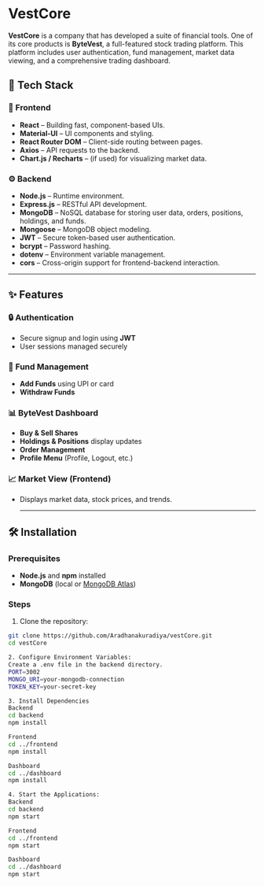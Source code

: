 # VestCore

**VestCore** is a company that has developed a suite of financial tools. One of its core products is **ByteVest**, a full-featured stock trading platform. This platform includes user authentication, fund management,  market data viewing, and a comprehensive trading dashboard.

## 🔧 Tech Stack

### 🚀 Frontend
- **React** – Building fast, component-based UIs.
- **Material-UI** – UI components and styling.
- **React Router DOM** – Client-side routing between pages.
- **Axios** – API requests to the backend.
- **Chart.js / Recharts** – (if used) for visualizing market data.

### ⚙️ Backend
- **Node.js** – Runtime environment.
- **Express.js** – RESTful API development.
- **MongoDB** – NoSQL database for storing user data, orders, positions, holdings, and funds.
- **Mongoose** – MongoDB object modeling.
- **JWT** – Secure token-based user authentication.
- **bcrypt** – Password hashing.
- **dotenv** – Environment variable management.
- **cors** – Cross-origin support for frontend-backend interaction.

---

## ✨ Features

### 🔒 Authentication
- Secure signup and login using **JWT**
- User sessions managed securely

### 💸 Fund Management
- **Add Funds** using UPI or card
- **Withdraw Funds** 

### 📊 ByteVest Dashboard
- **Buy & Sell Shares**
- **Holdings & Positions** display updates
- **Order Management**
- **Profile Menu** (Profile, Logout, etc.)

### 📈  Market View (Frontend)
- Displays market data, stock prices, and trends.

  ---

## 🛠️ Installation

### Prerequisites
- **Node.js** and **npm** installed
- **MongoDB** (local or [MongoDB Atlas](https://www.mongodb.com/cloud/atlas))

### Steps

1. Clone the repository:
```bash
git clone https://github.com/Aradhanakuradiya/vestCore.git
cd vestCore

2. Configure Environment Variables:
Create a .env file in the backend directory.
PORT=3002
MONGO_URI=your-mongodb-connection
TOKEN_KEY=your-secret-key

3. Install Dependencies
Backend
cd backend
npm install

Frontend
cd ../frontend
npm install

Dashboard
cd ../dashboard
npm install

4. Start the Applications:
Backend
cd backend
npm start

Frontend
cd ../frontend
npm start

Dashboard
cd ../dashboard
npm start





